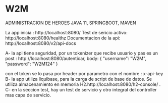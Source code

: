 # W2M
ADMINISTRACION DE HEROES
JAVA 11, SPRINGBOOT, MAVEN

La app inicia : http://localhost:8080/
Test de sericio activo: http://localhost:8080/healthz
Documentacion de la api: http://localhost:8080/v2/api-docs

A- la api tiene seguridad, por un tokenizer que recibe usuario y pas  es un post : http://localhost:8080/autenticar,  body: {
    "username": "W2M",
	"password": "W2M124"
}

con el token se lo pasa por header por parametro con el nombre  :  x-api-key
B- la app utiliza liquibase, para la carga de script de base de datos. Se utiliza almacenamiento en memoria H2.http://localhost:8080/h2-console/ .
C- en la seccion test, hay un test de servicio  y otro integral del controller mas capa de servicio.
